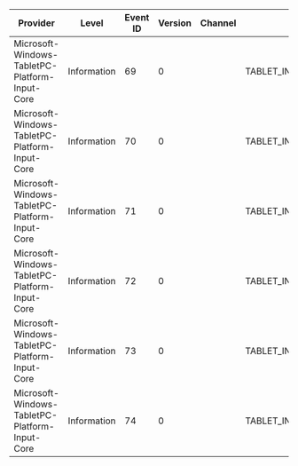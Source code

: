 Provider                                        |  Level        |  Event ID  |  Version  |  Channel  |  Task                                           |  Opcode  |  Keyword  |  Message
------------------------------------------------|---------------|------------|-----------|-----------|-------------------------------------------------|----------|-----------|---------
Microsoft-Windows-TabletPC-Platform-Input-Core  |  Information  |  69        |  0        |           |  TABLET_INPUT_OverPan_SlideWindow               |  Start   |           |
Microsoft-Windows-TabletPC-Platform-Input-Core  |  Information  |  70        |  0        |           |  TABLET_INPUT_OverPan_SlideWindow               |  Stop    |           |
Microsoft-Windows-TabletPC-Platform-Input-Core  |  Information  |  71        |  0        |           |  TABLET_INPUT_OverPan_SnapBack                  |  Start   |           |
Microsoft-Windows-TabletPC-Platform-Input-Core  |  Information  |  72        |  0        |           |  TABLET_INPUT_OverPan_SnapBack                  |  Stop    |           |
Microsoft-Windows-TabletPC-Platform-Input-Core  |  Information  |  73        |  0        |           |  TABLET_INPUT_OverPan_SlideWindow_WithMomentum  |  Start   |           |
Microsoft-Windows-TabletPC-Platform-Input-Core  |  Information  |  74        |  0        |           |  TABLET_INPUT_OverPan_SlideWindow_WithMomentum  |  Stop    |           |
